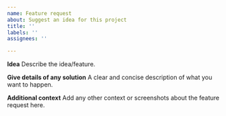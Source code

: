 ```yaml
---
name: Feature request
about: Suggest an idea for this project
title: ''
labels: ''
assignees: ''

---
```


**Idea**
Describe the idea/feature.

**Give details of any solution**
A clear and concise description of what you want to happen.

**Additional context**
Add any other context or screenshots about the feature request here.
